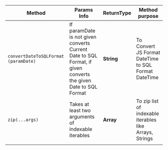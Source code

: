 | Method                               | Params Info                                                                                                   | ReturnType | Method purpose                                       |
| ------------------------------------ | ------------------------------------------------------------------------------------------------------------- | ---------- | ---------------------------------------------------- |
| `convertDateToSQLFormat (paramDate)` | If paramDate is not given converts Current Date to SQL Format, if given converts the given Date to SQL Format | **String** | To Convert JS Format DateTime to SQL Format DateTime |
| `zip(...args)` | Takes at least two arguments of indexable iterables | **Array** | To zip list of indexable iterables like Arrays, Strings|
|                                      |                                                                                                               |            |
